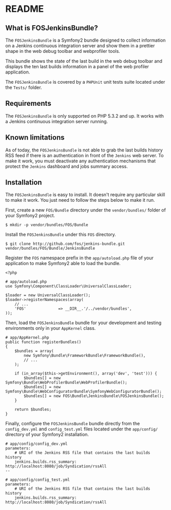 README
======

What is FOSJenkinsBundle?
-------------------------

The `FOSJenkinsBundle` is a Symfony2 bundle designed to collect information on a
Jenkins continuous integration server and show them in a prettier shape in the 
web debug toolbar and webprofiler tools.

This bundle shows the state of the last build in the web debug toolbar and
displays the ten last builds information in a panel of the web profiler
application.

The `FOSJenkinsBundle` is covered by a `PHPUnit` unit tests suite located under
the `Tests/` folder.

Requirements
------------

The `FOSJenkinsBundle` is only supported on PHP 5.3.2 and up. It works with a
Jenkins continuous integration server running.

Known limitations
-----------------

As of today, the `FOSJenkinsBundle` is not able to grab the last builds history
RSS feed if there is an authentication in front of the `Jenkins` web server. To 
make it work, you must deactivate any authentication mechanisms that protect the
`Jenkins` dashboard and jobs summary access.

Installation
------------

The `FOSJenkinsBundle` is easy to install. It doesn't require any particular
skill to make it work. You just need to follow the steps below to make it run.

First, create a new `FOS/Bundle` directory under the `vendor/bundles/` folder of 
your Symfony2 project.

    $ mkdir -p vendor/bundles/FOS/Bundle

Install the `FOSJenkinsBundle` under this `FOS` directory.

    $ git clone http://github.com/fos/jenkins-bundle.git vendor/bundles/FOS/Bundle/JenkinsBundle

Register the `FOS` namespace prefix in the `app/autoload.php` file of your
application to make Symfony2 able to load the bundle.

    <?php

    # app/autoload.php
    use Symfony\Component\ClassLoader\UniversalClassLoader;

    $loader = new UniversalClassLoader();
    $loader->registerNamespaces(array(
        // ...
        'FOS'              => __DIR__.'/../vendor/bundles',
    ));

Then, load the `FOSJenkinsBundle` bundle for your development and testing
environments only in your `AppKernel` class.

    # app/AppKernel.php
    public function registerBundles()
    {
        $bundles = array(
            new Symfony\Bundle\FrameworkBundle\FrameworkBundle(),
            // ...
        );

        if (in_array($this->getEnvironment(), array('dev', 'test'))) {
            $bundles[] = new Symfony\Bundle\WebProfilerBundle\WebProfilerBundle();
            $bundles[] = new Symfony\Bundle\WebConfiguratorBundle\SymfonyWebConfiguratorBundle();
            $bundles[] = new FOS\Bundle\JenkinsBundle\FOSJenkinsBundle();
        }

        return $bundles;
    }

Finally, configure the `FOSJenkinsBundle` bundle directly from the 
`config_dev.yml` and `config_test.yml` files located under the `app/config/`
directory of your Symfony2 installation.

    # app/config/config_dev.yml
    parameters:
        # URI of the Jenkins RSS file that contains the last builds history
        jenkins.builds.rss_summary: http://localhost:8080/job/Syndication/rssAll
    --

    # app/config/config_test.yml
    parameters:
        # URI of the Jenkins RSS file that contains the last builds history
        jenkins.builds.rss_summary: http://localhost:8080/job/Syndication/rssAll
